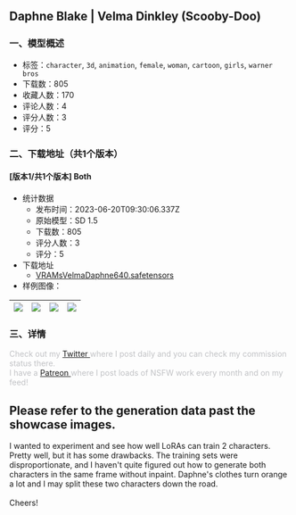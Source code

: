 ## Daphne Blake | Velma Dinkley (Scooby-Doo)
### 一、模型概述

- 标签：`character`, `3d`, `animation`, `female`, `woman`, `cartoon`, `girls`, `warner bros`
- 下载数：805
- 收藏人数：170
- 评论人数：4
- 评分人数：3
- 评分：5

### 二、下载地址（共1个版本）

#### [版本1/共1个版本] Both

- 统计数据
  - 发布时间：2023-06-20T09:30:06.337Z
  - 原始模型：SD 1.5
  - 下载数：805
  - 评分人数：3
  - 评分：5
- 下载地址
  - [VRAMsVelmaDaphne640.safetensors](https://civitai.com/api/download/models/100115)
- 样例图像：

| <img src="https://image.civitai.com/xG1nkqKTMzGDvpLrqFT7WA/8be026e1-d08e-42c8-8360-b9663a2a5f54/width=450/1217434.jpeg" /> | <img src="https://image.civitai.com/xG1nkqKTMzGDvpLrqFT7WA/a807f2fe-47c5-464a-ac7a-75f257e790a3/width=450/1217392.jpeg" /> | <img src="https://image.civitai.com/xG1nkqKTMzGDvpLrqFT7WA/9f149432-7a21-4aab-ac7f-72925d5e4092/width=450/1217394.jpeg" /> | <img src="https://image.civitai.com/xG1nkqKTMzGDvpLrqFT7WA/0f7919be-8856-4f33-a004-7ff87b74a179/width=450/1217395.jpeg" /> |
| ---- | ---- | ---- | ---- |


### 三、详情
<p><span style="color:rgb(193, 194, 197)">Check out my </span><a target="_blank" rel="ugc" href="https://twitter.com/NotEnoughVRAM">Twitter </a><span style="color:rgb(193, 194, 197)">where I post daily and you can check my commission status there.</span><br /><span style="color:rgb(193, 194, 197)">I have a </span><a target="_blank" rel="ugc" href="https://www.patreon.com/NotEnoughVRAM">Patreon </a><span style="color:rgb(193, 194, 197)">where I post loads of NSFW work every month and on my feed!</span></p><p></p><h2 id="heading-204">Please refer to the generation data past the showcase images.</h2><p>I wanted to experiment and see how well LoRAs can train 2 characters. Pretty well, but it has some drawbacks. The training sets were disproportionate, and I haven't quite figured out how to generate both characters in the same frame without inpaint. Daphne's clothes turn orange a lot and I may split these two characters down the road. <br /><br />Cheers!</p>